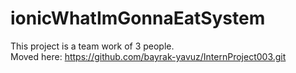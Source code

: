# ionicWhatImGonnaEatSystem
This project is a team work of 3 people.<br>
Moved here: 
https://github.com/bayrak-yavuz/InternProject003.git
